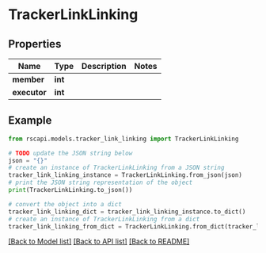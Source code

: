 # TrackerLinkLinking


## Properties

Name | Type | Description | Notes
------------ | ------------- | ------------- | -------------
**member** | **int** |  | 
**executor** | **int** |  | 

## Example

```python
from rscapi.models.tracker_link_linking import TrackerLinkLinking

# TODO update the JSON string below
json = "{}"
# create an instance of TrackerLinkLinking from a JSON string
tracker_link_linking_instance = TrackerLinkLinking.from_json(json)
# print the JSON string representation of the object
print(TrackerLinkLinking.to_json())

# convert the object into a dict
tracker_link_linking_dict = tracker_link_linking_instance.to_dict()
# create an instance of TrackerLinkLinking from a dict
tracker_link_linking_from_dict = TrackerLinkLinking.from_dict(tracker_link_linking_dict)
```
[[Back to Model list]](../README.md#documentation-for-models) [[Back to API list]](../README.md#documentation-for-api-endpoints) [[Back to README]](../README.md)


